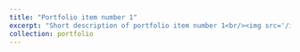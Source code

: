 ```yaml
---
title: "Portfolio item number 1"
excerpt: "Short description of portfolio item number 1<br/><img src='/images/pamm.png'>"
collection: portfolio
---
```



